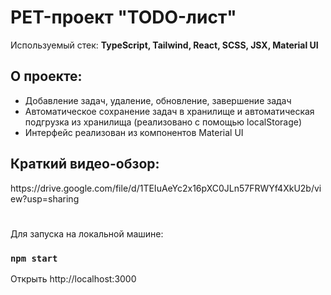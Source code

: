 # PET-проект "TODO-лист"
Используемый стек: 
<b>TypeScript, Tailwind, React, SCSS, JSX, Material UI</b>

<h2>О проекте:</h2>

* Добавление задач, удаление, обновление, завершение задач <br>
* Автоматическое сохранение задач в хранилище и автоматическая подгрузка из хранилища (реализовано с помощью localStorage) <br>
* Интерфейс реализован из компонентов Material UI

<h2>Краткий видео-обзор:</h2>
https://drive.google.com/file/d/1TEIuAeYc2x16pXC0JLn57FRWYf4XkU2b/view?usp=sharing

#
Для запуска на локальной машине:
### `npm start`
Открыть http://localhost:3000

